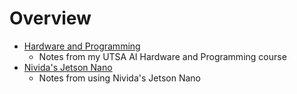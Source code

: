 # Overview

- [Hardware and Programming](hardware.md)
    - Notes from my UTSA AI Hardware and Programming course
- [Nivida's Jetson Nano](jetson.md)
     - Notes from using Nivida's Jetson Nano